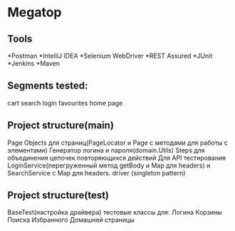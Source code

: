 # Megatop 

## Tools

*Postman
*IntelliJ IDEA
*Selenium WebDriver
*REST Assured
*JUnit
*Jenkins
*Maven

## Segments tested:

cart
search
login
favourites
home page


## Project structure(main)

Page Objects для страниц(PageLocator и Page с методами для работы с элементами)
Генератор логина и пароля(domain.Utils)
Steps для объединения цепочек повторяющихся действий
Для API тестирования LoginService(перегруженный метод getBody и Map для headers) и SearchService с Map для headers.
driver (singleton pattern)

## Project structure(test)

BaseTest(настройка драйвера)
тестовые классы для:
Логина
Корзины
Поиска
Избранного
Домашней страницы
